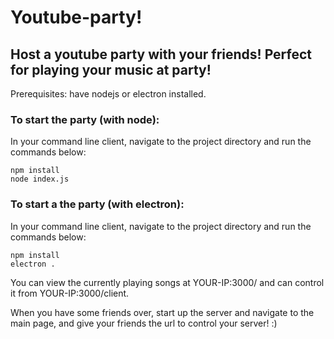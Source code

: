 # Youtube-party!

## Host a youtube party with your friends! Perfect for playing your music at party!

Prerequisites: have nodejs or electron installed.

### To start the party (with node): 

In your command line client, navigate to the project directory and run the commands below:
```
npm install
node index.js
```

### To start a the party (with electron):

In your command line client, navigate to the project directory and run the commands below:
```
npm install
electron .
```

You can view the currently playing songs at YOUR-IP:3000/ and can control it from YOUR-IP:3000/client.

When you have some friends over, start up the server and navigate to the main page, and give your friends the url to control your server! :)

